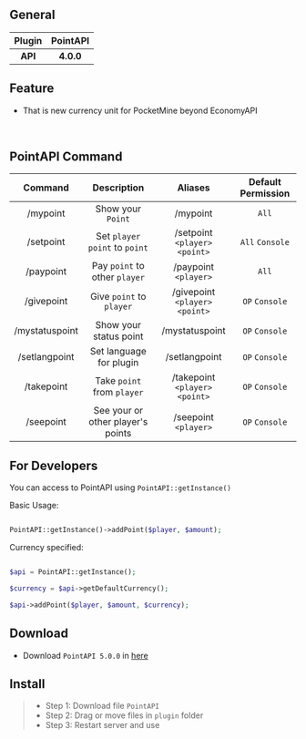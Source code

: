 
## General 


| **Plugin** | **PointAPI** |
| :-----: | :-----: |
| **API** | **4.0.0** |


## Feature

- That is new currency unit for PocketMine beyond EconomyAPI 

<br>

## PointAPI Command
| Command | Description | Aliases | Default Permission |
| :-----: | :-------: | :---------: | :-------: |
| /mypoint | Show your `Point` | /mypoint | `All` |
| /setpoint | Set `player` `point` to `point`| /setpoint `<player>` `<point>` | `All` `Console` |
| /paypoint | Pay `point` to other `player` | /paypoint `<player>` | `All` |
| /givepoint | Give `point` to `player` | /givepoint `<player>` `<point>` | `OP` `Console` |
| /mystatuspoint | Show your status point | /mystatuspoint | `OP` `Console` |
| /setlangpoint | Set language for plugin | /setlangpoint | `OP` `Console` |
| /takepoint | Take `point` from `player` | /takepoint `<player>` `<point>` | `OP` `Console` |
| /seepoint | See your or other player's points | /seepoint `<player>` | `OP` `Console` |


## For Developers

You can access to PointAPI using `PointAPI::getInstance()`

Basic Usage:

```php

PointAPI::getInstance()->addPoint($player, $amount);

```

Currency specified:

```php

$api = PointAPI::getInstance();

$currency = $api->getDefaultCurrency();

$api->addPoint($player, $amount, $currency);

```

## Download
- Download `PointAPI 5.0.0` in <a href="https://github.com/Clickedtran/PointAPI/releases/download/5.0.0/PointAPI_5.0.0.zip">here</a>

## Install
>- Step 1: Download file `PointAPI`
>- Step 2: Drag or move files in `plugin` folder
>- Step 3: Restart server and use



